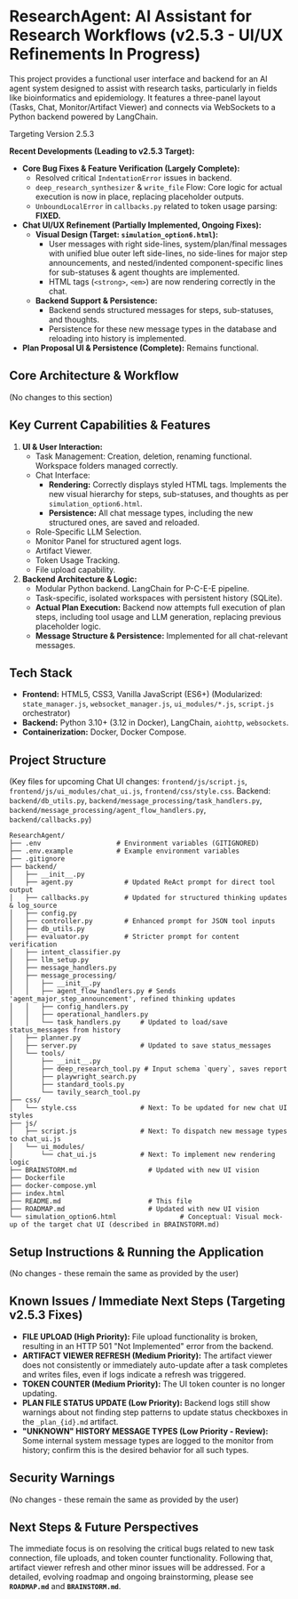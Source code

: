 # ResearchAgent: AI Assistant for Research Workflows (v2.5.3 - UI/UX Refinements In Progress)

This project provides a functional user interface and backend for an AI agent system designed to assist with research tasks, particularly in fields like bioinformatics and epidemiology. It features a three-panel layout (Tasks, Chat, Monitor/Artifact Viewer) and connects via WebSockets to a Python backend powered by LangChain.

Targeting Version 2.5.3

**Recent Developments (Leading to v2.5.3 Target):**

-   **Core Bug Fixes & Feature Verification (Largely Complete):**
    -   Resolved critical `IndentationError` issues in backend.
    -   `deep_research_synthesizer` & `write_file` Flow: Core logic for actual execution is now in place, replacing placeholder outputs.
    -   `UnboundLocalError` in `callbacks.py` related to token usage parsing: **FIXED.**
-   **Chat UI/UX Refinement (Partially Implemented, Ongoing Fixes):**
    -   **Visual Design (Target: `simulation_option6.html`):**
        -   User messages with right side-lines, system/plan/final messages with unified blue outer left side-lines, no side-lines for major step announcements, and nested/indented component-specific lines for sub-statuses & agent thoughts are implemented.
        -   HTML tags (`<strong>`, `<em>`) are now rendering correctly in the chat.
    -   **Backend Support & Persistence:**
        -   Backend sends structured messages for steps, sub-statuses, and thoughts.
        -   Persistence for these new message types in the database and reloading into history is implemented.
-   **Plan Proposal UI & Persistence (Complete):** Remains functional.

## Core Architecture & Workflow

(No changes to this section)

## Key Current Capabilities & Features

1.  **UI & User Interaction:**
    -   Task Management: Creation, deletion, renaming functional. Workspace folders managed correctly.
    -   Chat Interface:
        -   **Rendering:** Correctly displays styled HTML tags. Implements the new visual hierarchy for steps, sub-statuses, and thoughts as per `simulation_option6.html`.
        -   **Persistence:** All chat message types, including the new structured ones, are saved and reloaded.
    -   Role-Specific LLM Selection.
    -   Monitor Panel for structured agent logs.
    -   Artifact Viewer.
    -   Token Usage Tracking.
    -   File upload capability.
2.  **Backend Architecture & Logic:**
    -   Modular Python backend. LangChain for P-C-E-E pipeline.
    -   Task-specific, isolated workspaces with persistent history (SQLite).
    -   **Actual Plan Execution:** Backend now attempts full execution of plan steps, including tool usage and LLM generation, replacing previous placeholder logic.
    -   **Message Structure & Persistence:** Implemented for all chat-relevant messages.

## Tech Stack

-   **Frontend:** HTML5, CSS3, Vanilla JavaScript (ES6+) (Modularized: `state_manager.js`, `websocket_manager.js`, `ui_modules/*.js`, `script.js` orchestrator)
-   **Backend:** Python 3.10+ (3.12 in Docker), LangChain, `aiohttp`, `websockets`.
-   **Containerization:** Docker, Docker Compose.

## Project Structure

(Key files for upcoming Chat UI changes: `frontend/js/script.js`, `frontend/js/ui_modules/chat_ui.js`, `frontend/css/style.css`. Backend: `backend/db_utils.py`, `backend/message_processing/task_handlers.py`, `backend/message_processing/agent_flow_handlers.py`, `backend/callbacks.py`)


```
ResearchAgent/
├── .env                   # Environment variables (GITIGNORED)
├── .env.example           # Example environment variables
├── .gitignore
├── backend/
│   ├── __init__.py
│   ├── agent.py             # Updated ReAct prompt for direct tool output
│   ├── callbacks.py         # Updated for structured thinking updates & log_source
│   ├── config.py
│   ├── controller.py        # Enhanced prompt for JSON tool inputs
│   ├── db_utils.py
│   ├── evaluator.py         # Stricter prompt for content verification
│   ├── intent_classifier.py
│   ├── llm_setup.py
│   ├── message_handlers.py
│   ├── message_processing/
│   │   ├── __init__.py
│   │   ├── agent_flow_handlers.py # Sends 'agent_major_step_announcement', refined thinking updates
│   │   ├── config_handlers.py
│   │   ├── operational_handlers.py
│   │   └── task_handlers.py     # Updated to load/save status_messages from history
│   ├── planner.py
│   ├── server.py                # Updated to save status_messages
│   └── tools/
│       ├── __init__.py
│       ├── deep_research_tool.py # Input schema `query`, saves report
│       ├── playwright_search.py
│       ├── standard_tools.py
│       └── tavily_search_tool.py
├── css/
│   └── style.css                # Next: To be updated for new chat UI styles
├── js/
│   ├── script.js                # Next: To dispatch new message types to chat_ui.js
│   └── ui_modules/
│       └── chat_ui.js           # Next: To implement new rendering logic
├── BRAINSTORM.md                  # Updated with new UI vision
├── Dockerfile
├── docker-compose.yml
├── index.html
├── README.md                      # This file
├── ROADMAP.md                     # Updated with new UI vision
└── simulation_option6.html                # Conceptual: Visual mock-up of the target chat UI (described in BRAINSTORM.md)
```

## Setup Instructions & Running the Application

(No changes - these remain the same as provided by the user)

## Known Issues / Immediate Next Steps (Targeting v2.5.3 Fixes)

-   **FILE UPLOAD (High Priority):** File upload functionality is broken, resulting in an HTTP 501 "Not Implemented" error from the backend.
-   **ARTIFACT VIEWER REFRESH (Medium Priority):** The artifact viewer does not consistently or immediately auto-update after a task completes and writes files, even if logs indicate a refresh was triggered.
-   **TOKEN COUNTER (Medium Priority):** The UI token counter is no longer updating.
-   **PLAN FILE STATUS UPDATE (Low Priority):** Backend logs still show warnings about not finding step patterns to update status checkboxes in the `_plan_{id}.md` artifact.
-   **"UNKNOWN" HISTORY MESSAGE TYPES (Low Priority - Review):** Some internal system message types are logged to the monitor from history; confirm this is the desired behavior for all such types.

## Security Warnings

(No changes - these remain the same as provided by the user)

## Next Steps & Future Perspectives

The immediate focus is on resolving the critical bugs related to new task connection, file uploads, and token counter functionality. Following that, artifact viewer refresh and other minor issues will be addressed.
For a detailed, evolving roadmap and ongoing brainstorming, please see **`ROADMAP.md`** and **`BRAINSTORM.md`**.
